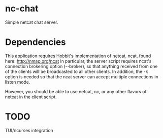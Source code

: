 nc-chat
=======

Simple netcat chat server. 


Dependencies
=======
This application requires Hobbit's implementation of netcat, ncat, found here: 
http://nmap.org/ncat 
In particular, the server script requires ncat's connection brokering option (--broker), so that anything received 
from one of the clients will be broadcasted to all other clients. In addition, the -k option is needed so that
the ncat server can accept multiple connections in listen mode. 

However, you should be able to use netcat, nc, or any other flavors of netcat in the client script. 

TODO
=======
TUI/ncurses integration